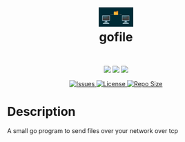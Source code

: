 <div align="center">
      <h1> <img src="https://raw.githubusercontent.com/BobdaProgrammer/gofile/main/.github/gofile.png" width="80px"><br/>gofile</h1>
     </div>
<p align="center"> <a href="https://github.com/BobdaProgrammer/gofile" target="_blank"><img alt="" src="https://img.shields.io/badge/Github-302D41?style=for-the-badge&logo=github" style="vertical-align:center" /></a>
</p>
<p align="center">
    <a href="https://github.com/BobdaProgrammer/gofile/pulse" target="_blank"><img src="https://img.shields.io/github/last-commit/BobdaProgrammer/gofile?style=for-the-badge&logo=github&color=7dc4e4&logoColor=D9E0EE&labelColor=302D41"></a>
    <a href="https://github.com/BobdaProgrammer/gofile/releases/latest" target="_blank"><img src="https://img.shields.io/github/v/release/BobdaProgrammer/gofile?style=for-the-badge&logo=gitbook&color=8bd5ca&logoColor=D9E0EE&labelColor=302D41"></a>
    <a href="https://github.com/BobdaProgrammer/gofile/stargazers" target="_blank"><img src="https://img.shields.io/github/stars/BobdaProgrammer/gofile?style=for-the-badge&logo=apachespark&color=eed49f&logoColor=D9E0EE&labelColor=302D41"></a>
</p><p align="center">
      <a href="https://github.com/BobdaProgrammer/gofile/issues" target="_blank">
      <img alt="Issues" src="https://img.shields.io/github/issues/BobdaProgrammer/gofile?style=for-the-badge&logo=bilibili&color=F5E0DC&logoColor=D9E0EE&labelColor=302D41" />
    </a>  
       <a href="https://github.com/BobdaProgrammer/gofile/blob/main/LICENSE" target="_blank">
      <img alt="License" src="https://img.shields.io/github/license/BobdaProgrammer/gofile?style=for-the-badge&logo=starship&color=ee999f&logoColor=D9E0EE&labelColor=302D41" />
    </a>  
    <a href="https://github.com/BobdaProgrammer/gofile" target="_blank">
      <img alt="Repo Size" src="https://img.shields.io/github/repo-size/BobdaProgrammer/gofile?color=%23DDB6F2&label=SIZE&logo=codesandbox&style=for-the-badge&logoColor=D9E0EE&labelColor=302D41" />
    </a>
</p>

# Description
A small go program to send files over your network over tcp


    
